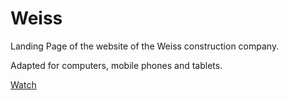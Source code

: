 # Weiss
Landing Page of the website of the Weiss construction company.

Adapted for computers, mobile phones and tablets.

[Watch](https://deborodina.github.io/weiss/)
